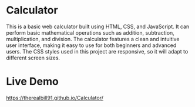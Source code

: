 # Calculator
This is a basic web calculator built using HTML, CSS, and JavaScript. It can perform basic mathematical operations such as addition, subtraction, multiplication, and division. The calculator features a clean and intuitive user interface, making it easy to use for both beginners and advanced users. The CSS styles used in this project are responsive, so it will adapt to different screen sizes. 

# Live Demo
https://therealbill91.github.io/Calculator/
